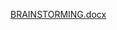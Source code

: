 [BRAINSTORMING.docx](https://github.com/Vini-Shuet/Projeto-Estacionamento/files/14960273/BRAINSTORMING.docx)
